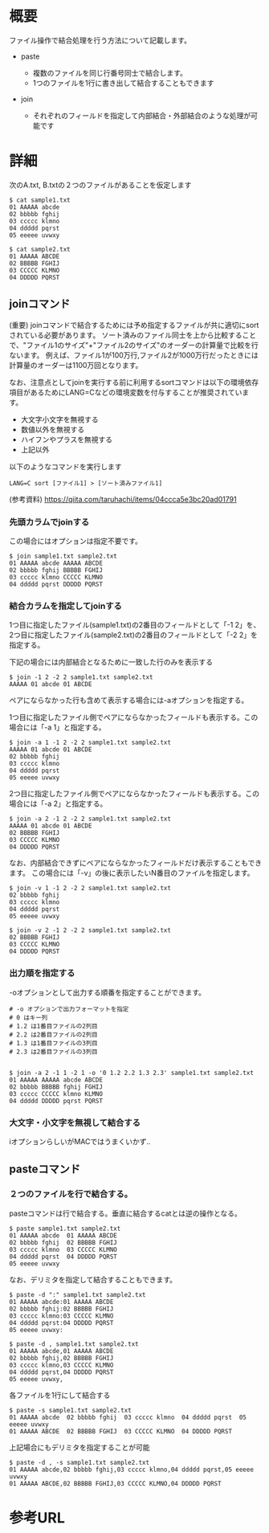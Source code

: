 # 概要
ファイル操作で結合処理を行う方法について記載します。

- paste
  - 複数のファイルを同じ行番号同士で結合します。
  - 1つのファイルを1行に書き出して結合することもできます

- join
  - それぞれのフィールドを指定して内部結合・外部結合のような処理が可能です


# 詳細

次のA.txt, B.txtの２つのファイルがあることを仮定します

```
$ cat sample1.txt
01 AAAAA abcde
02 bbbbb fghij
03 ccccc klmno
04 ddddd pqrst
05 eeeee uvwxy
```

```
$ cat sample2.txt
01 AAAAA ABCDE
02 BBBBB FGHIJ
03 CCCCC KLMNO
04 DDDDD PQRST
```


## joinコマンド 

(重要) joinコマンドで結合するためには予め指定するファイルが共に適切にsortされている必要があります。
ソート済みのファイル同士を上から比較することで、"ファイル1のサイズ"+"ファイル2のサイズ"のオーダーの計算量で比較を行ないます。
例えば、ファイル1が100万行,ファイル2が1000万行だったときには計算量のオーダーは1100万回となります。

なお、注意点としてjoinを実行する前に利用するsortコマンドは以下の環境依存項目があるためにLANG=Cなどの環境変数を付与することが推奨されています。
- 大文字小文字を無視する
- 数値以外を無視する
- ハイフンやプラスを無視する
- 上記以外

以下のようなコマンドを実行します
```
LANG=C sort [ファイル1] > [ソート済みファイル1]
```

(参考資料) https://qiita.com/taruhachi/items/04ccca5e3bc20ad01791

### 先頭カラムでjoinする
この場合にはオプションは指定不要です。
```
$ join sample1.txt sample2.txt 
01 AAAAA abcde AAAAA ABCDE
02 bbbbb fghij BBBBB FGHIJ
03 ccccc klmno CCCCC KLMNO
04 ddddd pqrst DDDDD PQRST
```

### 結合カラムを指定してjoinする
1つ目に指定したファイル(sample1.txt)の2番目のフィールドとして「-1 2」を、
2つ目に指定したファイル(sample2.txt)の2番目のフィールドとして「-2 2」を指定する。

下記の場合には内部結合となるために一致した行のみを表示する
```
$ join -1 2 -2 2 sample1.txt sample2.txt 
AAAAA 01 abcde 01 ABCDE
```

ペアにならなかった行も含めて表示する場合には-aオプションを指定する。

1つ目に指定したファイル側でペアにならなかったフィールドも表示する。この場合には「-a 1」と指定する。
```
$ join -a 1 -1 2 -2 2 sample1.txt sample2.txt 
AAAAA 01 abcde 01 ABCDE
02 bbbbb fghij
03 ccccc klmno
04 ddddd pqrst
05 eeeee uvwxy
```

2つ目に指定したファイル側でペアにならなかったフィールドも表示する。この場合には「-a 2」と指定する。
```
$ join -a 2 -1 2 -2 2 sample1.txt sample2.txt 
AAAAA 01 abcde 01 ABCDE
02 BBBBB FGHIJ
03 CCCCC KLMNO
04 DDDDD PQRST
```

なお、内部結合できずにペアにならなかったフィールドだけ表示することもできます。
この場合には「-v」の後に表示したいN番目のファイルを指定します。
```
$ join -v 1 -1 2 -2 2 sample1.txt sample2.txt
02 bbbbb fghij
03 ccccc klmno
04 ddddd pqrst
05 eeeee uvwxy
```

```
$ join -v 2 -1 2 -2 2 sample1.txt sample2.txt
02 BBBBB FGHIJ
03 CCCCC KLMNO
04 DDDDD PQRST
```


### 出力順を指定する
-oオプションとして出力する順番を指定することができます。
```
# -o オプションで出力フォーマットを指定
# 0 はキー列
# 1.2 は1番目ファイルの2列目
# 2.2 は2番目ファイルの2列目
# 1.3 は1番目ファイルの3列目
# 2.3 は2番目ファイルの3列目


$ join -a 2 -1 1 -2 1 -o '0 1.2 2.2 1.3 2.3' sample1.txt sample2.txt 
01 AAAAA AAAAA abcde ABCDE
02 bbbbb BBBBB fghij FGHIJ
03 ccccc CCCCC klmno KLMNO
04 ddddd DDDDD pqrst PQRST
```

### 大文字・小文字を無視して結合する
iオプションらしいがMACではうまくいかず..


## pasteコマンド 

### ２つのファイルを行で結合する。
pasteコマンドは行で結合する。垂直に結合するcatとは逆の操作となる。
```
$ paste sample1.txt sample2.txt 
01 AAAAA abcde	01 AAAAA ABCDE
02 bbbbb fghij	02 BBBBB FGHIJ
03 ccccc klmno	03 CCCCC KLMNO
04 ddddd pqrst	04 DDDDD PQRST
05 eeeee uvwxy	
```

なお、デリミタを指定して結合することもできます。
```
$ paste -d ":" sample1.txt sample2.txt 
01 AAAAA abcde:01 AAAAA ABCDE
02 bbbbb fghij:02 BBBBB FGHIJ
03 ccccc klmno:03 CCCCC KLMNO
04 ddddd pqrst:04 DDDDD PQRST
05 eeeee uvwxy:

$ paste -d , sample1.txt sample2.txt 
01 AAAAA abcde,01 AAAAA ABCDE
02 bbbbb fghij,02 BBBBB FGHIJ
03 ccccc klmno,03 CCCCC KLMNO
04 ddddd pqrst,04 DDDDD PQRST
05 eeeee uvwxy,
```

各ファイルを1行にして結合する
```
$ paste -s sample1.txt sample2.txt 
01 AAAAA abcde	02 bbbbb fghij	03 ccccc klmno	04 ddddd pqrst	05 eeeee uvwxy
01 AAAAA ABCDE	02 BBBBB FGHIJ	03 CCCCC KLMNO	04 DDDDD PQRST
```

上記場合にもデリミタを指定することが可能
```
$ paste -d , -s sample1.txt sample2.txt 
01 AAAAA abcde,02 bbbbb fghij,03 ccccc klmno,04 ddddd pqrst,05 eeeee uvwxy
01 AAAAA ABCDE,02 BBBBB FGHIJ,03 CCCCC KLMNO,04 DDDDD PQRST
```

# 参考URL
